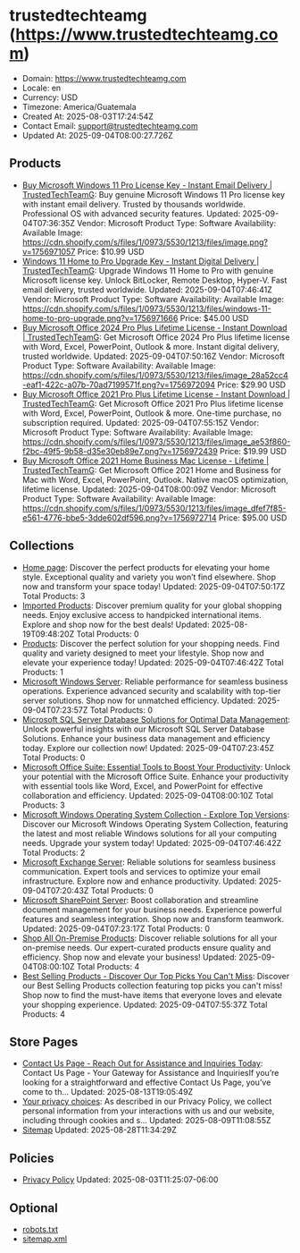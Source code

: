 # trustedtechteamg (https://www.trustedtechteamg.com)

- Domain: https://www.trustedtechteamg.com
- Locale: en
- Currency: USD
- Timezone: America/Guatemala
- Created At: 2025-08-03T17:24:54Z
- Contact Email: support@trustedtechteamg.com
- Updated At: 2025-09-04T08:00:27.726Z

## Products

- [Buy Microsoft Windows 11 Pro License Key - Instant Email Delivery | TrustedTechTeamG](https://www.trustedtechteamg.com/products/microsoft-windows-11-pro): Buy genuine Microsoft Windows 11 Pro license key with instant email delivery. Trusted by thousands worldwide. Professional OS with advanced security features.
  Updated: 2025-09-04T07:36:35Z
  Vendor: Microsoft
  Product Type: Software
  Availability: Available
  Image: https://cdn.shopify.com/s/files/1/0973/5530/1213/files/image.png?v=1756971057
  Price: $10.99 USD
- [Windows 11 Home to Pro Upgrade Key - Instant Digital Delivery | TrustedTechTeamG](https://www.trustedtechteamg.com/products/microsoft-windows-11-home-to-pro-upgrade): Upgrade Windows 11 Home to Pro with genuine Microsoft license key. Unlock BitLocker, Remote Desktop, Hyper-V. Fast email delivery, trusted worldwide.
  Updated: 2025-09-04T07:46:41Z
  Vendor: Microsoft
  Product Type: Software
  Availability: Available
  Image: https://cdn.shopify.com/s/files/1/0973/5530/1213/files/windows-11-home-to-pro-upgrade.png?v=1756971666
  Price: $45.00 USD
- [Buy Microsoft Office 2024 Pro Plus Lifetime License - Instant Download | TrustedTechTeamG](https://www.trustedtechteamg.com/products/microsoft-office-2024-pro-plus-lifetime-license): Get Microsoft Office 2024 Pro Plus lifetime license with Word, Excel, PowerPoint, Outlook & more. Instant digital delivery, trusted worldwide.
  Updated: 2025-09-04T07:50:16Z
  Vendor: Microsoft
  Product Type: Software
  Availability: Available
  Image: https://cdn.shopify.com/s/files/1/0973/5530/1213/files/image_28a52cc4-eaf1-422c-a07b-70ad7199571f.png?v=1756972094
  Price: $29.90 USD
- [Buy Microsoft Office 2021 Pro Plus Lifetime License - Instant Download | TrustedTechTeamG](https://www.trustedtechteamg.com/products/microsoft-office-2021-pro-plus-lifetime-license): Get Microsoft Office 2021 Pro Plus lifetime license with Word, Excel, PowerPoint, Outlook & more. One-time purchase, no subscription required.
  Updated: 2025-09-04T07:55:15Z
  Vendor: Microsoft
  Product Type: Software
  Availability: Available
  Image: https://cdn.shopify.com/s/files/1/0973/5530/1213/files/image_ae53f860-f2bc-49f5-9b58-d35e30eb89e7.png?v=1756972439
  Price: $19.99 USD
- [Buy Microsoft Office 2021 Home Business Mac License - Lifetime | TrustedTechTeamG](https://www.trustedtechteamg.com/products/microsoft-office-2021-home-and-business-for-mac-lifetime-license): Get Microsoft Office 2021 Home and Business for Mac with Word, Excel, PowerPoint, Outlook. Native macOS optimization, lifetime license.
  Updated: 2025-09-04T08:00:09Z
  Vendor: Microsoft
  Product Type: Software
  Availability: Available
  Image: https://cdn.shopify.com/s/files/1/0973/5530/1213/files/image_dfef7f85-e561-4776-bbe5-3dde602df596.png?v=1756972714
  Price: $95.00 USD

## Collections

- [Home page](https://www.trustedtechteamg.com/collections/frontpage): Discover the perfect products for elevating your home style. Exceptional quality and variety you won’t find elsewhere. Shop now and transform your space today!
  Updated: 2025-09-04T07:50:17Z
  Total Products: 3
- [Imported Products](https://www.trustedtechteamg.com/collections/imported-products): Discover premium quality for your global shopping needs. Enjoy exclusive access to handpicked international items. Explore and shop now for the best deals!
  Updated: 2025-08-19T09:48:20Z
  Total Products: 0
- [Products](https://www.trustedtechteamg.com/collections/products): Discover the perfect solution for your shopping needs. Find quality and variety designed to meet your lifestyle. Shop now and elevate your experience today!
  Updated: 2025-09-04T07:46:42Z
  Total Products: 1
- [Microsoft Windows Server](https://www.trustedtechteamg.com/collections/microsoft-windows-server): Reliable performance for seamless business operations. Experience advanced security and scalability with top-tier server solutions. Shop now for unmatched efficiency.
  Updated: 2025-09-04T07:23:57Z
  Total Products: 0
- [Microsoft SQL Server Database Solutions for Optimal Data Management](https://www.trustedtechteamg.com/collections/microsoft-sql-server): Unlock powerful insights with our Microsoft SQL Server Database Solutions. Enhance your business data management and efficiency today. Explore our collection now!
  Updated: 2025-09-04T07:23:45Z
  Total Products: 0
- [Microsoft Office Suite: Essential Tools to Boost Your Productivity](https://www.trustedtechteamg.com/collections/microsoft-office): Unlock your potential with the Microsoft Office Suite. Enhance your productivity with essential tools like Word, Excel, and PowerPoint for effective collaboration and efficiency.
  Updated: 2025-09-04T08:00:10Z
  Total Products: 3
- [Microsoft Windows Operating System Collection - Explore Top Versions](https://www.trustedtechteamg.com/collections/microsoft-windows-os): Discover our Microsoft Windows Operating System Collection, featuring the latest and most reliable Windows solutions for all your computing needs. Upgrade your system today!
  Updated: 2025-09-04T07:46:42Z
  Total Products: 2
- [Microsoft Exchange Server](https://www.trustedtechteamg.com/collections/microsoft-exchange-server): Reliable solutions for seamless business communication. Expert tools and services to optimize your email infrastructure. Explore now and enhance productivity.
  Updated: 2025-09-04T07:20:43Z
  Total Products: 0
- [Microsoft SharePoint Server](https://www.trustedtechteamg.com/collections/microsoft-sharepoint-server): Boost collaboration and streamline document management for your business needs. Experience powerful features and seamless integration. Shop now and transform teamwork.
  Updated: 2025-09-04T07:23:17Z
  Total Products: 0
- [Shop All On-Premise Products](https://www.trustedtechteamg.com/collections/shop-all-on-premise-products): Discover reliable solutions for all your on-premise needs. Our expert-curated products ensure quality and efficiency. Shop now and elevate your business!
  Updated: 2025-09-04T08:00:10Z
  Total Products: 4
- [Best Selling Products - Discover Our Top Picks You Can't Miss](https://www.trustedtechteamg.com/collections/appplaza-best-sellers): Discover our Best Selling Products collection featuring top picks you can't miss! Shop now to find the must-have items that everyone loves and elevate your shopping experience.
  Updated: 2025-09-04T07:55:37Z
  Total Products: 4

## Store Pages

- [Contact Us Page - Reach Out for Assistance and Inquiries Today](https://www.trustedtechteamg.com/pages/contact): Contact Us Page - Your Gateway for Assistance and InquiriesIf you’re looking for a straightforward and effective Contact Us Page, you’ve come to th...
  Updated: 2025-08-13T19:05:49Z
- [Your privacy choices](https://www.trustedtechteamg.com/pages/data-sharing-opt-out): As described in our Privacy Policy, we collect personal information from your interactions with us and our website, including through cookies and s...
  Updated: 2025-08-09T11:08:55Z
- [Sitemap](https://www.trustedtechteamg.com/pages/sitemap)
  Updated: 2025-08-28T11:34:29Z

## Policies

- [Privacy Policy](https://www.trustedtechteamg.com/policies/privacy-policy)
  Updated: 2025-08-03T11:25:07-06:00

## Optional

- [robots.txt](https://www.trustedtechteamg.com/robots.txt)
- [sitemap.xml](https://www.trustedtechteamg.com/sitemap.xml)
